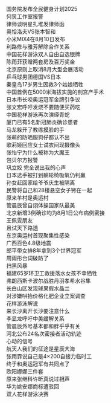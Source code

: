 国务院发布全民健身计划2025  
何炅工作室报警  
律师谈明星扎堆发律师函  
奥恰洛夫VS张本智和  
小米MIX4在8月10日发布  
利路修与雅芳解除合作关系  
中国花样游泳双人自由自选银牌  
陈雨菲获赠两套房及百万奖金  
北京原则上取消8月大型会展活动  
乒乓球男团德国VS日本  
秦皇岛17岁男生因救3个姑娘牺牲  
中国首例在5000米海拔实施的剖宫产手术  
日本市长咬奥运冠军金牌引争议  
张文宏呼吁发烧不要随便买药吃  
中国花样游泳再次演绎青蛇  
厦门已有5名新冠肺炎确诊患者  
马龙躲开了教练摸脸的手  
张萌的防晒服狗仔都认不出  
歌莉娅回应女士试衣间现摄像头  
张怡宁为什么被称为大魔王  
包贝尔方报警  
巩立姣 完全说出我的心声  
日本选手被打到躺轮椅吸氧仍判赢  
孙女赶回家给爷爷庆生被隔离  
民警将自己和28楼悬空女子铐在一起  
原来羊村是奥运村  
管晨辰曾自诩体操国家队最美  
北京新增3例确诊均为8月1日公布病例密接  
王佩雯朋友  
且试天下路透  
东京奥运村首现聚集性感染  
广西百色4.8级地震  
郎平带女排8年拿到3个世界冠军  
周雨彤台词破防了  
扫黑风暴  
福建65岁环卫工救援落水女孩不幸牺牲  
弗朗西斯卡波尔战胜丹羽孝希水谷隼  
长白山区发现球果假水晶兰  
对涉嫌哄抬价格化肥企业立案调查  
花样游泳解说  
来长沙离开长沙要注意什么  
李显龙呼吁中美缓解关系  
管晨辰外号基本都和胖乎乎有关  
河北公布24名次密接者活动轨迹  
心动的信号  
航天人我们的征途是星辰大海  
张雨霏说自己是4×200自接力临时工  
终于和奥运冠军有共同点了  
欧阳娜娜三件套  
原来张继科许昕真说过相声  
华为姚安娜商标遭驳回  
双人花样游泳决赛  
